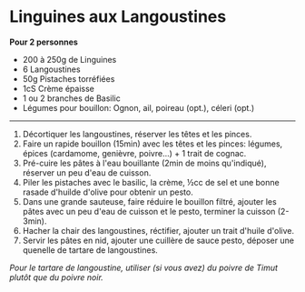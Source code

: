 # Linguines aux Langoustines

**Pour 2 personnes**

- 200 à 250g de Linguines
- 6 Langoustines
- 50g Pistaches torréfiées
- 1cS Crème épaisse
- 1 ou 2 branches de Basilic
- Légumes pour bouillon: Ognon, ail, poireau (opt.), céleri (opt.)

---

1. Décortiquer les langoustines, réserver les têtes et les pinces.
2. Faire un rapide bouillon (15min) avec les têtes et les pinces: 
   légumes, épices (cardamome, genièvre, poivre...) + 1 trait de cognac.
3. Pré-cuire les pâtes à l'eau bouillante (2min de moins qu'indiqué), réserver un peu d'eau de cuisson.
4. Piler les pistaches avec le basilic, la crème, ½cc de sel et une bonne rasade d'huilde d'olive pour obtenir un pesto.
5. Dans une grande sauteuse, faire réduire le bouillon filtré, ajouter les pâtes avec un peu d'eau de cuisson et le pesto, terminer la cuisson (2-3min).
6. Hacher la chair des langoustines, réctifier, ajouter un trait d'huile d'olive.
7. Servir les pâtes en nid, ajouter une cuillère de sauce pesto, déposer une quenelle de tartare de langoustines.

*Pour le tartare de langoustine, utiliser (si vous avez) du poivre de Timut plutôt que du poivre noir.*
